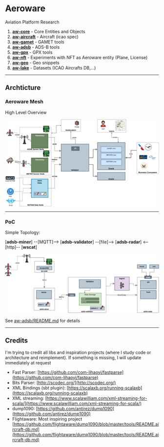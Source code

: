 # Aeroware

Aviation Platform Research

1. [__aw-core__](aw-core)               - Core Entities and Objects
2. [__aw-aircraft__](aw-aircraft)       - Aircraft (icao spec)
3. [__aw-gamet__](aw-gamet)             - GAMET tools
4. [__aw-adsb__](aw-adsb)               - ADS-B tools
5. [__aw-gpx__](aw-gpx)                 - GPX tools
6. [__aw-nft__](aw-nft)                 - Experiments with NFT as Aeroware entity (Plane, License)
7. [__aw-geo__](aw-geo)                 - Geo snippets
8. [__aw-lake__](aw-lake)               - Datasets (ICAO Aircrafts DB,...)

---

## Archticture

### Aeroware Mesh

High Level Overview

<img src="doc/Aeroware-Mesh-Overview.drawio.png" width="850">


---

### PoC

Simple Topology:

[__adsb-miner__] --[MQTT]--> [__adsb-validator__] --[file]--> [__adsb-radar__] <--[http]-- [__wscat__]

<img src="doc/Aeroware-Mesh-PoC.drawio.png" width="650">

<br>

See [aw-adsb/README.md]() for details

----

## Credits

I'm trying to credit all libs and inspiration projects (where I study code or architecture and reimplement). If something is missing, I will update immediately at request

- Fast Parser: [https://github.com/com-lihaoyi/fastparse](https://github.com/com-lihaoyi/fastparse)
- Bits Parser: [http://scodec.org/](http://scodec.org/) 
- XML Bindings (sbt plugin): [https://scalaxb.org/running-scalaxb](https://scalaxb.org/running-scalaxb)
- XML streaming: [https://www.scalawilliam.com/xml-streaming-for-scala/](https://www.scalawilliam.com/xml-streaming-for-scala/)
- dump1090: [https://github.com/antirez/dump1090](https://github.com/antirez/dump1090)
- Flightaware: Most inspiring project [https://github.com/flightaware/dump1090/blob/master/tools/README.aircraft-db.md](https://github.com/flightaware/dump1090/blob/master/tools/README.aircraft-db.md)
